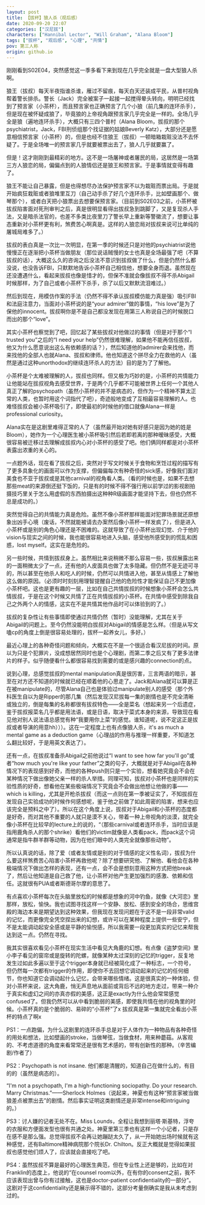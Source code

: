 ```yaml
---
layout: post
title: 【拔杯】狼人杀（观后感）
date: 2020-09-20 22:07
categories: ["汉尼拔"]
characters: ["Hannibal Lector", "Will Graham", "Alana Bloom"]
tags: ["拔杯", "观后感", "心理", "共情"]
pov: 第三人称
origin: github.io
---
```


刚刚看到S02E04，突然感觉这一季多看下来到现在几乎完全就是一盘大型狼人杀啊。

狼王（拔叔）每天半夜指谁杀谁，雁过不留痕，每天白天还装成平民，从普村视角帮着警长排杀。警长（Jack）完全被案子一起接一起搅得晕头转向，明明已经找到了预言家（小茶杯），而且预言家也正确预言了几个小狼（前几集的连环杀手），但是现在被怀疑成狼了，毕竟狼的上帝视角跟预言家几乎完全是一样的。全场几乎全是狼（遍地连环杀手），大概只有三四个普村（Alana Bloom，拔叔的那个psychiatrist，Jack，FBI刑侦组那个找证据的姑娘Beverly Katz），大部分还是愿意相信预言家（小茶杯）的，但是也经不住狼王（拔叔）一顿暗箱栽赃没法不去怀疑了。于是全场唯一的预言家几乎就要被票出去了，狼人几乎就要赢了。

但是！这才刚刚到最精彩的地方。这不是一场屠神或者屠民的局，这居然是一场第三方人狼恋的局，偏偏点到的人狼情侣还是狼王和预言家。于是事情就变得有趣了。

狼王不能让自己暴露，但是也得想尽办法保护预言家不以为栽赃而票出局。于是就开始疯狂栽赃或者狼堆里互刀（自己动手杀了好几个连环杀手，比如壁画那个、做琴那个），或者白天把小狼票出去想要保预言家。（目前到S02E03之前，小茶杯被拔叔陷害面对死刑审判之后，真是很明显看得出拔叔急到跳脚了，又是复现杀人手法，又是暗杀法官的，也差不多类比夜里刀了警长早上重新等警徽流了，想要让事态重新对小茶杯更有利，煞费苦心啊真是。这样的人狼恋局对拔叔来说可比单纯的屠城局难多了。）

拔叔的表白真是一次比一次明显，在第一季的时候还只是对他的psychiatrist说他慢慢正在逐渐把小茶杯当做朋友（那位说话贼慢的女士也真是全场最强了吧（不算拔叔的话），大概这么久的咨询之后没法不意识到拔叔做了什么，但是仍然什么都没说，也没告诉FBI，只默默地告诉小茶杯自己相信他，想要全身而退。虽然现在还没遭遇什么，看起来拔叔也像是惜才的，但保不准就会像拔叔不得不杀Abigail时候那样，为了自己或者小茶杯下杀手，杀了以后又默默流泪难过。）

然后到现在，用模仿作案的手法（仍然不得不承认拔叔模仿能力真是强）吸引FBI和法庭注意力，当面对小茶杯说的是“your admirer”做的事情，“his love”是为了保他的innocent。拔叔啊你是不是自己都没发现在用第三人称说自己的时候脱口而出的那个“love”。

其实小茶杯也察觉到了吧，回忆起了某些拔叔对他做过的事情（但是对于那个“I trusted you”之后的“I need your help”仍然很难理解，如果他不能再信任拔叔，他又为什么愿意说出这么有依赖感的话？），然后知道他的admirer会来找他，而来找他的全部人也就Alana、拔叔和律师。他也知道这个拼尽全力在救他的人（虽然是通过这种unorthodox的继续连环杀人的方法）目的是为了了解他。

小茶杯是个太难被理解的人，拔叔也同样。但又极为巧妙的是，小茶杯的共情能力让他能站在拔叔视角去感受世界，于是两个几乎都不可能被世界上任何一个其他人真正了解的psychopath（虽然小茶杯的并不是病态的，但作为一个精神不算太正常的人类，也暂时用这个词指代了吧），奇迹般地变成了互相最容易理解的人。也难怪拔叔会被小茶杯吸引了，即使最初的时候他的借口就像Alana一样是professional curiosity。

Alana实在是这剧里难得正常的人了（虽然最开始对她有好感只是因为她的姓是Bloom），她作为一个心理医生被小茶杯吸引然后若即若离的那种暧昧感受，大概很容易被迁移过去理解成拔叔内心对小茶杯的感受了吧。他们俩同样都是对小茶杯表露出浓重的关心的。

一点题外话，现在看了拔叔之后，突然对于写文时候关于食物和烹饪过程的描写有了更多具象化的画面可以作为支撑，但偏偏每次有种奇怪的sick感，好像我们面对美食也不亚于拔叔或是其他carnival的视角看人类。（看的时候也是，如果不去想那些meat的来源倒还挺下饭的，只是有的时候不得不强行用以前学过的影视剧拍摄技巧里关于怎么用虚假的东西拍摄出这种种R级画面才能坚持下去，但也仍然不总是成功的。）

突然觉得自己的共情能力真是危险。虽然不像小茶杯那样能面对犯罪场景就还原想象出凶手心境（废话，不然就能被请去办案然后像小茶杯一样发疯了），但是进入小茶杯或是别的角色心理还是不困难的。这就导致了在小茶杯出现幻觉、介于他的vision与现实之间的时候，我也能很容易地进入头脑，感受他所感受到的慌乱和困惑，lost myself。这实在是危险的。

另一些时候，共情到拔叔身上。虽然相比来说稍微不那么容易一些，拔叔展露出来的一面稍微太少了一点，还有他的人皮面具也做了太多隐藏。但仍然不是无迹可寻的，所以甚至在他杀人和吃人的时候，仍然可以共情进入他，甚至从情感上了解他这么做的原因。（必须时时刻刻用理智提醒自己他的危险性才能保证自己不更加像小茶杯吧。这也是更有趣的一层，比如在自己共情拔叔的时候想象小茶杯会怎么共情拔叔，于是在这个时候又共情了正在共情拔叔的小茶杯。在共情中感受到除我自己之外两个人的情感，这实在不是共情其他作品时可以体验到的了。）

拔叔的复杂性让有些事情即使通过共情仍然（暂时）没能理解，尤其在关于Abigail的问题上。至今仍然没能明白拔叔对Abigail的情感是怎么样。（但是从写文嗑cp的角度上倒是很容易处理的，拔杯一起养女儿，多好。）

最近心理上的各种奇怪问题和倾向，大概实在不是一个很适合看汉尼拔的时间。原以为只是个犯罪片，没成想居然同时也是个心理剧，而第二季之后又有了更多法律片的样子。似乎随便看什么都很容易找到需要的或是感兴趣的connection的点。

说到心理，总感觉拔叔的mental manipulation真是很厉害，三言两语的暗示，甚至在对方还不知道的时候就已经在顺着他的心思走了。Jack和Alana就可以算是正在被manipulate的，尽管Alana自己也是体验过manipulate别人的感受（那个外科医生自以为是Ripper的那几集（然后发现汉尼拔每一集的剧情也是不完全清晰或独立的，倒是每集的名称都很有拔叔特色——全是菜名（想起来另一个后遗症，鉴于拔叔报菜名几乎都是用法语，或是日语，取决于菜式本身的来源，导致现在看见他对别人说法语总感觉有种“我要用你上菜”的感觉。谁知道呢，说不定这正是拔叔或者导演的用意hh）））。这在一定程度上也有点像狼人杀，it's as much a mental game as a deduction game（心理战的作用与推理一样重要，不知道怎么翻比较好，于是用英文表达了）。

还有一点，在拔叔准备杀Abigail之前他说过“I want to see how far you'll go”或者“how much you're like your father”之类的句子，大概就是对于Abigail在各种情况下的表现感到好奇，而他的各种push则只是一个实验，想看她究竟会不会在某种情况下做出像她父亲一样的杀人举措。同理可知，拔叔对小茶杯也是同样的实验性质的好奇，想看他在某些极端情况下究竟会不会做出他想让他做的事——which is killing，尤其是开枪杀拔叔（而这一点则在第一季被证实了，不知拔叔在发现自己实验成功的时候作何感想呢，鉴于他之前做了如此周密的陷害，想来也应该完全是预料之中了）。所以在这个角度上说，拔叔对于Abigail和小茶杯的态度都是好奇，而对其他不重要的人就只是漠不关心，带着一种上帝视角的淡漠，就完全像小茶杯在比较早的lecture上的说的，“（那些carnival或者连环杀手，当时应该是指用鹿角杀人的那个shrike）看他们的victim就像是人类看pack，而pack这个词通常是指牛群羊群等动物，因为在他们眼中的人类完全就像那些动物”。

所以认真说的话，除了爱（或者友情或是别的对于情感的定义性名词），拔叔为什么要这样煞费苦心陷害小茶杯再救他呢？除了想要研究他、了解他、看他会在各种极端情况下做出怎样的表现，还有一点，会不会是想刻意用这种方式把他break了，然后让他知道是自己救了他，让小茶杯对他产生更加强烈的感激、依赖和信任。这就很有PUA或者斯德哥尔摩的意思了。

有点喜欢小茶杯每次在头脑里放松的时候都是想象的河中钓鱼，就像《大河恋》里那样，放松，愉快。我也试图寻找这样一个安静、放松、感到安全的场合，思维宫殿的海边本来是期望达到这种效果，但我现在发现问题在于这不是一段非常valid的记忆，而更像完全凭空捏出来的幻想，或许可以在某种程度上提供一些安宁，但不是太能调动起安全感或是平静的愉悦感，所以我需要一段更加真实的记忆来帮我达到这一点。仍然在寻找。

我其实很喜欢看见小茶杯在现实生活中看见大角鹿的幻想。有点像《盗梦空间》里小李子看见的窗帘或是旋转的陀螺，就像某种太过深刻的记忆的trigger，反复地发生过如此多遍以至于这个trigger本身就已经被简化成了一种标志，一个符号，但仍然每一次都有trigger的作用，即使你不去回想它调动起来的记忆的任何细节，你也知道它会调动起什么记忆，会带来哪些情绪。这是很真实的一种体验，但对小茶杯来说，这大角鹿，悄无声息地从面前或背后不远的地方走过，带来一种介于真实和虚幻之间的亦真亦假的美感，这正是exactly为什么他会常常感觉confused了。但我仍然可以从中看到脆弱的美感，即使我共情在他的视角里的时候。小茶杯真的是个脆弱的、易碎的“小茶杯”了x 拔叔真是第一集就完全看出小茶杯的特点了啊x

PS1：一点跑偏，为什么这剧里的连环杀手总是对于人体作为一种物品有各种奇怪的用处和想法，比如壁画的stroke，当做琴弦，当做食材，用来种蘑菇。从客观的、不考虑道德的角度来看常常还是很有艺术感的，带有创新性的那种。（辛苦编剧/作者了）

PS2：Psychopath is not insane. 他们都是清醒的，知道自己在做什么的，有目的的（虽然是病态的）。

“I'm not a psychopath, I'm a high-functioning sociopathy. Do your research. Marry Christmas.”——Sherlock Holmes（说起来，神夏也有这种“预言家被当做狼差点被票出去”的剧情。然后事实证明这类剧情还是非常intense和intriguing的。）

PS3：讨人嫌的记者无处不在。Miss Lounds，全程让我想到丽塔·斯基特，浮夸的衣服和方便面发型也很有共通之处。神夏里第三季也有这样一个小记者，只是存在感不是那么强。总觉得拔叔不会再让她蹦跶太久了，从一开始她出场时候就有这种感觉，还有Baltimore精神病院那个院长Dr. Chilton。反正大概就是觉得如果拔叔也感觉他们烦人了，应该就会直接吃了吧。

PS4：虽然拔叔不算是最好的心理医生典范，但在专业性上还是够的，比如在对Franklin的态度上，他说的“在counsel room以外，在有你的consent之前，我不应该表现出曾与你有过接触，这也是doctor-patient confidentiality的一部分”。这剧对于这confidentiality还是展示得不错的，这部分考量倒确实是我从未考虑到过的。